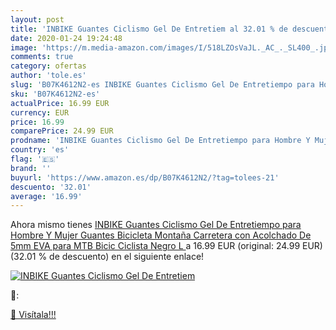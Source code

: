 ```yaml
---
layout: post
title: 'INBIKE Guantes Ciclismo Gel De Entretiem al 32.01 % de descuento'
date: 2020-01-24 19:24:48
image: 'https://m.media-amazon.com/images/I/518LZOsVaJL._AC_._SL400_.jpg'
comments: true
category: ofertas
author: 'tole.es'
slug: 'B07K4612N2-es INBIKE Guantes Ciclismo Gel De Entretiempo para Hombre Y...'
sku: 'B07K4612N2-es'
actualPrice: 16.99 EUR
currency: EUR
price: 16.99
comparePrice: 24.99 EUR
prodname: 'INBIKE Guantes Ciclismo Gel De Entretiempo para Hombre Y Mujer  Guantes Bicicleta Montaña Carretera con Acolchado De 5mm EVA para MTB Bicic Ciclista  Negro L '
country: 'es'
flag: '🇪🇸'
brand: ''
buyurl: 'https://www.amazon.es/dp/B07K4612N2/?tag=tolees-21'
descuento: '32.01'
average: '16.99'
---
```


Ahora mismo tienes [INBIKE Guantes Ciclismo Gel De Entretiempo para Hombre Y Mujer  Guantes Bicicleta Montaña Carretera con Acolchado De 5mm EVA para MTB Bicic Ciclista  Negro L ](https://www.amazon.es/dp/B07K4612N2/?tag=tolees-21) a 16.99 EUR (original: 24.99 EUR) (32.01 %  de descuento) en el siguiente enlace!

[![INBIKE Guantes Ciclismo Gel De Entretiem](https://m.media-amazon.com/images/I/518LZOsVaJL._AC_._SL400_.jpg)](https://www.amazon.es/dp/B07K4612N2/?tag=tolees-21)

🔎:


[🛒 Visítala!!!](https://www.amazon.es/dp/B07K4612N2/?tag=tolees-21)
